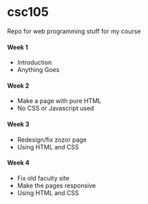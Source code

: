 # csc105
Repo for web programming stuff for my course
#### Week 1
* Introduction
* Anything Goes
#### Week 2
* Make a page with pure HTML
* No CSS or Javascript used
#### Week 3
* Redesign/fix zozor page
* Using HTML and CSS
#### Week 4
* Fix old faculty site
* Make the pages responsive
* Using HTML and CSS
